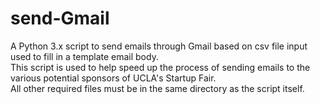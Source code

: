 # send-Gmail
A Python 3.x script to send emails through Gmail based on csv file input used to fill in a template email body.  
This script is used to help speed up the process of sending emails to the various potential sponsors of UCLA's Startup Fair.  
All other required files must be in the same directory as the script itself.
